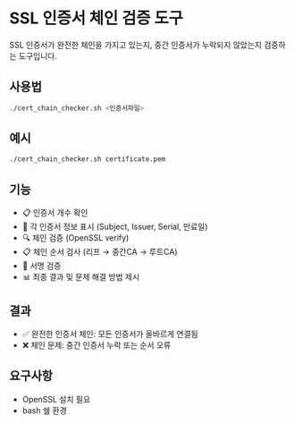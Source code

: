 # SSL 인증서 체인 검증 도구

SSL 인증서가 완전한 체인을 가지고 있는지, 중간 인증서가 누락되지 않았는지 검증하는 도구입니다.

## 사용법

```bash
./cert_chain_checker.sh <인증서파일>
```

## 예시

```bash
./cert_chain_checker.sh certificate.pem
```

## 기능

- 📋 인증서 개수 확인
- 📜 각 인증서 정보 표시 (Subject, Issuer, Serial, 만료일)
- 🔍 체인 검증 (OpenSSL verify)
- 📋 체인 순서 검사 (리프 → 중간CA → 루트CA)
- 🔐 서명 검증
- 📊 최종 결과 및 문제 해결 방법 제시

## 결과

- ✅ 완전한 인증서 체인: 모든 인증서가 올바르게 연결됨
- ❌ 체인 문제: 중간 인증서 누락 또는 순서 오류

## 요구사항

- OpenSSL 설치 필요
- bash 쉘 환경